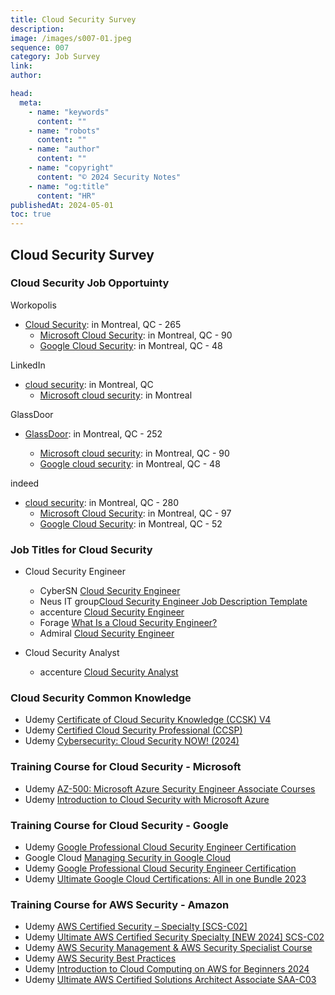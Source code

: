 ```yaml
---
title: Cloud Security Survey
description:
image: /images/s007-01.jpeg
sequence: 007
category: Job Survey
link:
author:

head:
  meta:
    - name: "keywords"
      content: ""
    - name: "robots"
      content: ""
    - name: "author"
      content: ""
    - name: "copyright"
      content: "© 2024 Security Notes"
    - name: "og:title"
      content: "HR"
publishedAt: 2024-05-01
toc: true
---
```


## Cloud Security Survey

### Cloud Security Job Opportuinty

Workopolis

- <a href="https://www.workopolis.com/search?q=cloud+security&l=Montr%C3%A9al%2C+QC">Cloud Security</a>: in Montreal, QC - 265
  - <a href="https://www.workopolis.com/search?q=Microsoft+cloud+security&l=Montr%C3%A9al%2C+QC">Microsoft Cloud Security</a>: in Montreal, QC - 90
  - <a href="https://www.workopolis.com/search?q=Google+cloud+security&l=Montr%C3%A9al%2C+QC">Google Cloud Security</a>: in Montreal, QC - 48

LinkedIn

- <a href="https://www.linkedin.com/jobs/search/?currentJobId=3888114909&geoId=&keywords=cloud%20security&location=Montreal%2C%20QC&originalSubdomain=ca">cloud security</a>: in Montreal, QC
  - <a href="https://www.linkedin.com/jobs/search/?currentJobId=3785351389&geoId=101330853&keywords=microsoft%20cloud%20security&location=Montreal%2C%20Quebec%2C%20Canada&origin=JOB_SEARCH_PAGE_SEARCH_BUTTON&originalSubdomain=ca&refresh=true">Microsoft cloud security</a>: in Montreal

GlassDoor

- <a href="https://www.glassdoor.ca/Job/montreal-qc-canada-cloud-security-jobs-SRCH_IL.0,18_IC2296722_KO19,33.htm">GlassDoor</a>: in Montreal, QC - 252

  - <a href="https://www.glassdoor.ca/Job/montreal-qc-canada-microsoft-cloud-security-jobs-SRCH_IL.0,18_IC2296722_KO19,43.htm">Microsoft cloud security</a>: in Montreal, QC - 90
  - <a href="https://www.glassdoor.ca/Job/montreal-qc-google-cloud-security-jobs-SRCH_IL.0,11_IC2296722_KO12,33.htm">Google cloud security</a>: in Montreal, QC - 48

indeed

- <a href="https://ca.indeed.com/jobs?q=cloud+security&l=Montr%C3%A9al%2C+QC&from=searchOnDesktopSerp&vjk=f0b1d8173f388bfa">cloud security</a>: in Montreal, QC - 280
  - <a href="https://ca.indeed.com/jobs?q=Microsoft+cloud+security&l=Montr%C3%A9al%2C+QC&from=searchOnDesktopSerp&vjk=bae66b2d5aa1e9c8">Microsoft Cloud Security</a>: in Montreal, QC - 97
  - <a href="https://ca.indeed.com/jobs?q=Google+cloud+security&l=Montr%C3%A9al%2C+QC&from=searchOnDesktopSerp&vjk=fd7d37bc745e3087">Google Cloud Security</a>: in Montreal, QC - 52

### Job Titles for Cloud Security

- Cloud Security Engineer

  - CyberSN <a href="https://cybersn.com/role/cloud-security-engineer/">Cloud Security Engineer</a>
  - Neus IT group<a href="https://nexusitgroup.com/job-descriptions/cybersecurity/cloud-security-engineer-2">Cloud Security Engineer Job Description Template</a>
  - accenture <a href="https://www.accenture.com/us-en/careers/jobdetails?id=11734933_en">Cloud Security Engineer</a>
  - Forage <a href="https://www.theforage.com/blog/careers/cloud-security-engineer">What Is a Cloud Security Engineer?</a>
  - Admiral <a href="https://www.admiraljobs.co.uk/job/cloud-security-engineer-in-cardiff-jid-487">Cloud Security Engineer</a>

- Cloud Security Analyst
  - accenture <a href="https://www.accenture.com/th-en/careers/jobdetails?id=R00056954_en">Cloud Security Analyst</a>

### Cloud Security Common Knowledge

- Udemy <a href="https://www.udemy.com/course/complete-ccskv4/?couponCode=ST2MT43024">Certificate of Cloud Security Knowledge (CCSK) V4</a>
- Udemy <a href="https://www.udemy.com/course/certified-cloud-security-professional/?couponCode=ST2MT43024">Certified Cloud Security Professional (CCSP)</a>
- Udemy <a href="https://www.udemy.com/course/cloud-security-now/?couponCode=ST2MT43024">Cybersecurity: Cloud Security NOW! (2024)</a>

### Training Course for Cloud Security - Microsoft

- Udemy <a href="https://www.udemy.com/topic/microsoft-az-500/?utm_source=adwords&utm_medium=udemyads&utm_campaign=DSA_Catchall_la.EN_cc.ROW&campaigntype=Search&portfolio=ROW-English&language=EN&product=Course&test=&audience=DSA&topic=&priority=&utm_content=deal4584&utm_term=_._ag_88010211481_._ad_535397282061_._kw__._de_c_._dm__._pl__._ti_dsa-391960110676_._li_9040285_._pd__._&matchtype=&gad_source=1&gclid=CjwKCAjwrcKxBhBMEiwAIVF8rLCfq6BoHeZscQXMWdzI6JVfHxX00N7rEVJBDXH7wf3ZLWBWgrB0FxoCAScQAvD_BwE">AZ-500: Microsoft Azure Security Engineer Associate Courses</a>
- Udemy <a href="https://www.udemy.com/course/azure-cloud-security/?couponCode=ST2MT43024">Introduction to Cloud Security with Microsoft Azure</a>

### Training Course for Cloud Security - Google

- Udemy <a href="https://www.udemy.com/course/google-cloud-gcp-professional-cloud-security-engineer-certification/?utm_source=adwords&utm_medium=udemyads&utm_campaign=LongTail_la.EN_cc.ROW&campaigntype=Search&portfolio=ROW-English&language=EN&product=Course&test=&audience=DSA&topic=&priority=&utm_content=deal4584&utm_term=_._ag_77879423894_._ad_535397245857_._kw__._de_c_._dm__._pl__._ti_dsa-1007766171032_._li_9040285_._pd__._&matchtype=&gad_source=1&gclid=Cj0KCQjwir2xBhC_ARIsAMTXk85LJCTAgyh2KpuoQQlOsw83m5rOM6o6BAikB42aDsiCHKVeFlekzb4aAukUEALw_wcB&couponCode=2021PM20">Google Professional Cloud Security Engineer Certification</a>
- Google Cloud <a href="https://www.cloudskillsboost.google/course_templates/21">Managing Security in Google Cloud</a>
- Udemy <a href="https://www.udemy.com/course/google-cloud-gcp-professional-cloud-security-engineer-certification/?couponCode=ST2MT43024">Google Professional Cloud Security Engineer Certification</a>
- Udemy <a href="https://www.udemy.com/course/google-certified-architect-developer-engineer-data-devops/?couponCode=2021PM20">Ultimate Google Cloud Certifications: All in one Bundle 2023</a>

### Training Course for AWS Security - Amazon

- Udemy <a href="https://www.udemy.com/course/aws-certified-security-specialty-exam/?couponCode=ST2MT43024">AWS Certified Security – Specialty [SCS-C02]</a>
- Udemy <a href="https://www.udemy.com/course/ultimate-aws-certified-security-specialty/?couponCode=ST2MT43024">Ultimate AWS Certified Security Specialty [NEW 2024] SCS-C02</a>
- Udemy <a href="https://www.udemy.com/course/aws-security-management-aws-security-specialist-course/?couponCode=ST2MT43024">AWS Security Management & AWS Security Specialist Course</a>
- Udemy <a href="https://www.udemy.com/course/aws-sec-bes/?couponCode=ST2MT43024">AWS Security Best Practices
  </a>
- Udemy <a href="https://www.udemy.com/course/introduction-to-cloud-computing-on-amazon-aws-for-beginners/?couponCode=ST2MT43024">Introduction to Cloud Computing on AWS for Beginners 2024</a>
- Udemy <a href="https://www.udemy.com/course/aws-certified-solutions-architect-associate-saa-c03/?couponCode=ST2MT43024">Ultimate AWS Certified Solutions Architect Associate SAA-C03</a>

<br>
